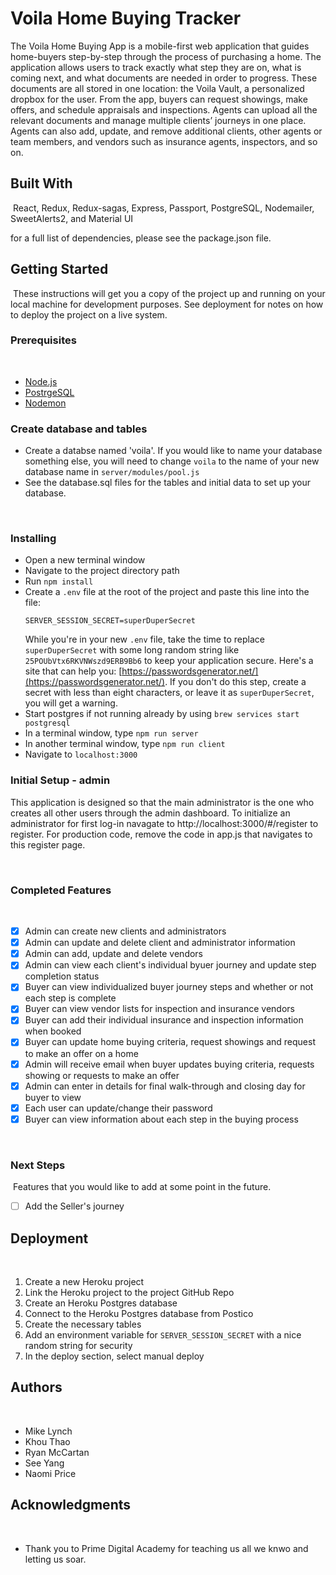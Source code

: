 # Voila Home Buying Tracker

The Voila Home Buying App is a mobile-first web application that guides home-buyers step-by-step through the process of purchasing a home. The application allows users to track exactly what step they are on, what is coming next, and what documents are needed in order to progress. These documents are all stored in one location: the Voila Vault, a personalized dropbox for the user. From the app, buyers can request showings, make offers, and schedule appraisals and inspections. Agents can upload all the relevant documents and manage multiple clients’ journeys in one place. Agents can also add, update, and remove additional clients, other agents or team members, and vendors such as insurance agents, inspectors, and so on.
​
## Built With
​
React, Redux, Redux-sagas, Express, Passport, PostgreSQL, Nodemailer, SweetAlerts2, and Material UI

for a full list of dependencies, please see the package.json file.
​
## Getting Started
​
These instructions will get you a copy of the project up and running on your local machine for development purposes. See deployment for notes on how to deploy the project on a live system.
​
### Prerequisites
​
- [Node.js](https://nodejs.org/en/)
- [PostrgeSQL](https://www.postgresql.org/)
- [Nodemon](https://nodemon.io/)
​

### Create database and table​s

* Create a databse named 'voila'. If you would like to name your database something else, you will need to change `voila` to the name of your new database name in `server/modules/pool.js`
* See the database.sql files for the tables and initial data to set up your database. 

​
### Installing

* Open a new terminal window
* Navigate to the project directory path
* Run `npm install`
* Create a `.env` file at the root of the project and paste this line into the file:
    ```
    SERVER_SESSION_SECRET=superDuperSecret
    ```
    While you're in your new `.env` file, take the time to replace `superDuperSecret` with some long random string like `25POUbVtx6RKVNWszd9ERB9Bb6` to keep your application secure. Here's a site that can help you: [https://passwordsgenerator.net/](https://passwordsgenerator.net/). If you don't do this step, create a secret with less than eight characters, or leave it as `superDuperSecret`, you will get a warning.
* Start postgres if not running already by using `brew services start postgresql`
* In a terminal window, type `npm run server`
* In another terminal window, type `npm run client`
* Navigate to `localhost:3000`
​
### Initial Setup - admin

This application is designed so that the main administrator is the one who creates all other users through the admin dashboard. To initialize an administrator for first log-in navagate to http://localhost:3000/#/register to register. For production code, remove the code in app.js that navigates to this register page. 


​
​
### Completed Features
​
- [x] Admin can create new clients and administrators
- [x] Admin can update and delete client and administrator information
- [x] Admin can add, update and delete vendors 
- [x] Admin can view each client's individual byuer journey and update step completion status
- [x] Buyer can view individualized buyer journey steps and whether or not each step is complete
- [x] Buyer can view vendor lists for inspection and insurance vendors
- [x] Buyer can add their individual insurance and inspection information when booked
- [x] Buyer can update home buying criteria, request showings and request to make an offer on a home
- [x] Admin will receive email when buyer updates buying criteria, requests showing or requests to make an offer
- [x] Admin can enter in details for final walk-through and closing day for buyer to view
- [x] Each user can update/change their password 
- [x] Buyer can view information about each step in the buying process

​
### Next Steps
​
Features that you would like to add at some point in the future.
​
- [ ] Add the Seller's journey
​
## Deployment
​
1. Create a new Heroku project
2. Link the Heroku project to the project GitHub Repo
3. Create an Heroku Postgres database
4. Connect to the Heroku Postgres database from Postico
5. Create the necessary tables
6. Add an environment variable for `SERVER_SESSION_SECRET` with a nice random string for security
7. In the deploy section, select manual deploy
​
## Authors
​
* Mike Lynch
* Khou Thao
* Ryan McCartan
* See Yang
* Naomi Price
​
​
## Acknowledgments
​
* Thank you to Prime Digital Academy for teaching us all we knwo and letting us soar. 




